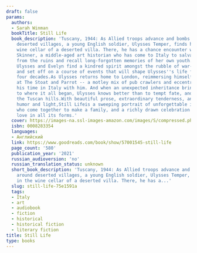 ```yaml
---
draft: false
params:
  authors:
  - Sarah Winman
  bookTitle: Still Life
  book_description: 'Tuscany, 1944: As Allied troops advance and bombs fall around
    deserted villages, a young English soldier, Ulysses Temper, finds himself in the
    wine cellar of a deserted villa. There, he has a chance encounter with Evelyn
    Skinner, a middle-aged art historian who has come to Italy to salvage paintings
    from the ruins and recall long-forgotten memories of her own youth. In each other,
    Ulysses and Evelyn find a kindred spirit amongst the rubble of war-torn Italy,
    and set off on a course of events that will shape Ulysses''s life for the next
    four decades.As Ulysses returns home to London, reimmersing himself in his crew
    at The Stoat and Parrot -- a motley mix of pub crawlers and eccentrics -- he carries
    his time in Italy with him. And when an unexpected inheritance brings him back
    to where it all began, Ulysses knows better than to tempt fate, and returns to
    the Tuscan hills.With beautiful prose, extraordinary tenderness, and bursts of
    humor and light,Still Lifeis a sweeping portrait of unforgettable individuals
    who come together to make a family, and a richly drawn celebration of beauty and
    love in all its forms.'
  cover: https://images-na.ssl-images-amazon.com/images/S/compressed.photo.goodreads.com/books/1679162570i/57001545.jpg
  isbn: 0008283354
  languages:
  - Английский
  link: https://www.goodreads.com/book/show/57001545-still-life
  page_count: '580'
  publication_year: '2021'
  russian_audioversion: 'no'
  russian_translation_status: unknown
  short_book_description: 'Tuscany, 1944: As Allied troops advance and bombs fall
    around deserted villages, a young English soldier, Ulysses Temper, finds himself
    in the wine cellar of a deserted villa. There, he has a...'
  slug: still-life-75e1591a
  tags:
  - Italy
  - art
  - audiobook
  - fiction
  - historical
  - historical fiction
  - literary fiction
title: Still Life
type: books
---
```

